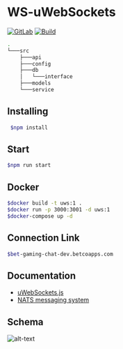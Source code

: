 # WS-uWebSockets

[![GitLab](https://img.shields.io/badge/chat-Processing-green)](https://gitlab.betconstruct.int/bet-gaming-chat/bet-gaming-chat)
[![Build](https://img.shields.io/badge/build-passing-brightgreen)]()

```sh
.
└───src
    ├───api
    ├───config
    ├───db
    │   └───interface
    ├───models
    └───service
```

## Installing

```bash
 $npm install
```

## Start

```bash
$npm run start
```

## Docker

```bash
$docker build -t uws:1 .
$docker run -p 3000:3001 -d uws:1
$docker-compose up -d

```

## Connection Link

```bash
$bet-gaming-chat-dev.betcoapps.com

```

## Documentation

- [uWebSockets.js](https://github.com/uNetworking/uWebSockets.js)
- [NATS messaging system](https://github.com/nats-io/nats.js)

## Schema

![alt-text](https://res.infoq.com/news/2019/07/nats-event-messaging-release/en/resources/1NATS-1562077804644.png)
